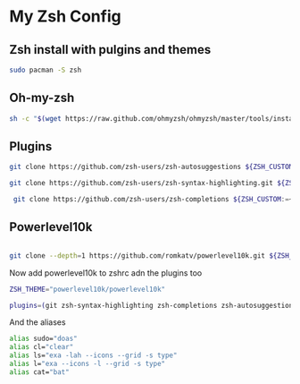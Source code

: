 # My Zsh Config

## Zsh install with pulgins and themes

```bash
sudo pacman -S zsh
```

## Oh-my-zsh
```bash
sh -c "$(wget https://raw.github.com/ohmyzsh/ohmyzsh/master/tools/install.sh -O -)"
```
## Plugins

```bash
git clone https://github.com/zsh-users/zsh-autosuggestions ${ZSH_CUSTOM:-~/.oh-my-zsh/custom}/plugins/zsh-autosuggestions
```

```bash
git clone https://github.com/zsh-users/zsh-syntax-highlighting.git ${ZSH_CUSTOM:-~/.oh-my-zsh/custom}/plugins/zsh-syntax-highlighting
```

```bash
 git clone https://github.com/zsh-users/zsh-completions ${ZSH_CUSTOM:=~/.oh-my-zsh/custom}/plugins/zsh-completions
```

## Powerlevel10k

```bash

git clone --depth=1 https://github.com/romkatv/powerlevel10k.git ${ZSH_CUSTOM:-$HOME/.oh-my-zsh/custom}/themes/powerlevel10k
```

Now add powerlevel10k to zshrc adn the plugins too

```bash
ZSH_THEME="powerlevel10k/powerlevel10k"
```
```bash
plugins=(git zsh-syntax-highlighting zsh-completions zsh-autosuggestions)
```

And the aliases
```bash
alias sudo="doas"
alias cl="clear"
alias ls="exa -lah --icons --grid -s type"
alias l="exa --icons -l --grid -s type"
alias cat="bat"
```
